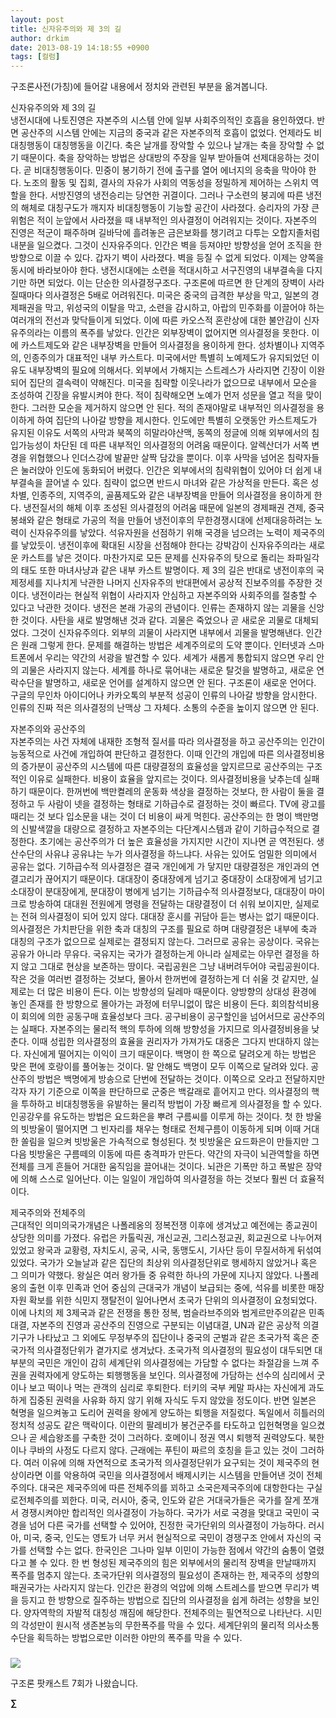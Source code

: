 ```yaml
---
layout: post
title: 신자유주의와 제 3의 길
author: drkim
date: 2013-08-19 14:18:55 +0900
tags: [컬럼]
---
```

구조론사전(가칭)에 들어갈 내용에서 정치와 관련된 부분을 옮겨봅니다. 


  


신자유주의와 제 3의 길    
냉전시대에 나토진영은 자본주의 시스템 안에 일부 사회주의적인 호흡을 용인하였다. 반면 공산주의 시스템 안에는 지금의 중국과 같은 자본주의적 호흡이 없었다. 언제라도 비대칭행동이 대칭행동을 이긴다. 축은 날개를 장악할 수 있으나 날개는 축을 장악할 수 없기 때문이다. 축을 장악하는 방법은 상대방의 주장을 일부 받아들여 선제대응하는 것이다. 곧 비대칭행동이다. 민중이 봉기하기 전에 출구를 열어 에너지의 응축을 막아야 한다. 노조의 활동 및 집회, 결사의 자유가 사회의 역동성을 정밀하게 제어하는 스위치 역할을 한다. 서방진영의 냉전승리는 당연한 귀결이다. 그러나 구소련의 붕괴에 따른 냉전의 해체로 대칭구도가 깨지자 비대칭행동이 기능할 공간이 사라졌다. 승리자의 가장 큰 위험은 적이 눈앞에서 사라졌을 때 내부적인 의사결정이 어려워지는 것이다. 자본주의 진영은 적군이 패주하며 길바닥에 흘려놓은 금은보화를 챙기려고 다투는 오합지졸처럼 내분을 일으켰다. 그것이 신자유주의다. 인간은 벽을 등져야만 방향성을 얻어 조직을 한 방향으로 이끌 수 있다. 갑자기 벽이 사라졌다. 벽을 등질 수 없게 되었다. 이제는 양쪽을 동시에 바라보아야 한다. 냉전시대에는 소련을 적대시하고 서구진영의 내부결속을 다지기만 하면 되었다. 이는 단순한 의사결정구조다. 구조론에 따르면 한 단계의 장벽이 사라질때마다 의사결정은 5배로 어려워진다. 미국은 중국의 급격한 부상을 막고, 일본의 경제패권을 막고, 위성국의 이탈을 막고, 소련을 감시하고, 아랍의 민주화를 이끌어야 하는 여러개의 전선과 맞닥들이게 되었다. 이에 따른 카오스적 혼란상에 대한 불안감이 신자유주의라는 이름의 폭주를 낳았다. 인간은 외부장벽이 없어지면 의사결정을 못한다. 이에 카스트제도와 같은 내부장벽을 만들어 의사결정을 용이하게 한다. 성차별이나 지역주의, 인종주의가 대표적인 내부 카스트다. 미국에서만 특별히 노예제도가 유지되었던 이유도 내부장벽의 필요에 의해서다. 외부에서 가해지는 스트레스가 사라지면 긴장이 이완되어 집단의 결속력이 약해진다. 미국을 침략할 이웃나라가 없으므로 내부에서 모순을 조성하여 긴장을 유발시켜야 한다. 적이 침략해오면 노예가 먼저 성문을 열고 적을 맞이한다. 그러한 모순을 제거하지 않으면 안 된다. 적의 존재야말로 내부적인 의사결정을 용이하게 하여 집단의 나아갈 방향을 제시한다. 인도에만 특별히 오랫동안 카스트제도가 유지된 이유도 서쪽의 사막과 북쪽의 히말라야산맥, 동쪽의 정글에 의해 외부에서의 침입가능성이 차단된 데 따른 내부적인 의사결정의 어려움 때문이다. 알렉산더가 서쪽 변경을 위협했으나 인더스강에 발끝만 살짝 담갔을 뿐이다. 이후 사막을 넘어온 침략자들은 눌러앉아 인도에 동화되어 버렸다. 인간은 외부에서의 침략위협이 있어야 더 쉽게 내부결속을 끌어낼 수 있다. 침략이 없으면 반드시 마녀와 같은 가상적을 만든다. 혹은 성차별, 인종주의, 지역주의, 골품제도와 같은 내부장벽을 만들어 의사결정을 용이하게 한다. 냉전질서의 해체 이후 조성된 의사결정의 어려움 때문에 일본의 경제패권 견제, 중국봉쇄와 같은 형태로 가공의 적을 만들어 냉전이후의 무한경쟁시대에 선제대응하려는 노력이 신자유주의를 낳았다. 석유자원을 선점하기 위해 국경을 넘으려는 노력이 제국주의를 낳았듯이. 냉전이후에 확대된 시장을 선점해야 한다는 강박감이 신자유주의라는 새로운 카스트를 낳은 것이다. 마찬가지로 모든 문제를 신자유주의 탓으로 돌리는 좌파일각의 태도 또한 마녀사냥과 같은 내부 카스트 발명이다. 제 3의 길은 반대로 냉전이후의 국제정세를 지나치게 낙관한 나머지 신자유주의 반대편에서 공상적 진보주의를 주장한 것이다. 냉전이라는 현실적 위협이 사라지자 안심하고 자본주의와 사회주의를 절충할 수 있다고 낙관한 것이다. 냉전은 본래 가공의 관념이다. 인류는 존재하지 않는 괴물을 신앙한 것이다. 사탄을 새로 발명해낸 것과 같다. 괴물은 죽었으나 곧 새로운 괴물로 대체되었다. 그것이 신자유주의다. 외부의 괴물이 사라지면 내부에서 괴물을 발명해낸다. 인간은 원래 그렇게 한다. 문제를 해결하는 방법은 세계주의로의 도약 뿐이다. 인터넷과 스마트폰에서 우리는 약간의 서광을 발견할 수 있다. 세계가 새롭게 통합되지 않으면 우리 안의 괴물은 사라지지 않는다. 세계를 하나로 묶어내는 새로운 탈것을 발명하고, 새로운 연락수단을 발명하고, 새로운 언어를 설계하지 않으면 안 된다. 구조론이 새로운 언어다. 구글의 무인차 아이디어나 카카오톡의 부분적 성공이 인류의 나아갈 방향을 암시한다. 인류의 진짜 적은 의사결정의 난맥상 그 자체다. 소통의 수준을 높이지 않으면 안 된다. 


  


자본주의와 공산주의    
자본주의는 사건 자체에 내재한 조형적 질서를 따라 의사결정을 하고 공산주의는 인간이 능동적으로 사건에 개입하여 판단하고 결정한다. 이때 인간의 개입에 따른 의사결정비용의 증가분이 공산주의 시스템에 따른 대량결정의 효율성을 앞지르므로 공산주의는 구조적인 이유로 실패한다. 비용이 효율을 앞지르는 것이다. 의사결정비용을 낮추는데 실패하기 때문이다. 한꺼번에 백만켤레의 운동화 색상을 결정하는 것보다, 한 사람이 둘을 결정하고 두 사람이 넷을 결정하는 형태로 기하급수로 결정하는 것이 빠르다. TV에 광고를 때리는 것 보다 입소문을 내는 것이 더 비용이 싸게 먹힌다. 공산주의는 한 명이 백만명의 신발색깔을 대량으로 결정하고 자본주의는 다단계시스템과 같이 기하급수적으로 결정한다. 초기에는 공산주의가 더 높은 효율성을 가지지만 시간이 지나면 곧 역전된다. 생산수단의 사유냐 공유냐는 누가 의사결정을 하느냐다. 사유는 있어도 엄밀한 의미에서 공유는 없다. 기하급수적 의사결정은 결국 개인에게 가 닿지만 대량결정은 개인과의 연결고리가 끊어지기 때문이다. 대대장이 중대장에게 넘기고 중대장이 소대장에게 넘기고 소대장이 분대장에게, 분대장이 병에게 넘기는 기하급수적 의사결정보다, 대대장이 마이크로 방송하여 대대원 전원에게 명령을 전달하는 대량결정이 더 쉬워 보이지만, 실제로는 전혀 의사결정이 되어 있지 않다. 대대장 훈시를 귀담아 듣는 병사는 없기 때문이다. 의사결정은 가치판단을 위한 축과 대칭의 구조를 필요로 하며 대량결정은 내부에 축과 대칭의 구조가 없으므로 실제로는 결정되지 않는다. 그러므로 공유는 공상이다. 국유는 공유가 아니라 무유다. 국유지는 국가가 결정하는게 아니라 실제로는 아무런 결정을 하지 않고 그대로 현상을 보존하는 땅이다. 국립공원은 그냥 내버려두어야 국립공원이다. 작은 것을 여러번 결정하는 것보다, 몰아서 한꺼번에 결정하는게 더 쉬울 것 같지만, 실제로는 더 많은 비용이 든다. 이는 방향성의 딜레마 때문이다. 양방향의 상대성 환경에 놓인 존재를 한 방향으로 몰아가는 과정에 터무니없이 많은 비용이 든다. 회의참석비용이 회의에 의한 공동구매 효율성보다 크다. 공구비용이 공구할인을 넘어서므로 공산주의는 실패다. 자본주의는 물리적 핵의 투하에 의해 방향성을 가지므로 의사결정비용을 낮춘다. 이때 성립한 의사결정의 효율을 권리자가 가져가도 대중은 그다지 반대하지 않는다. 자신에게 떨어지는 이익이 크기 때문이다. 백명이 한 쪽으로 달려오게 하는 방법은 맞은 편에 호랑이를 풀어놓는 것이다. 말 안해도 백명이 모두 이쪽으로 달려와 있다. 공산주의 방법은 백명에게 방송으로 단번에 전달하는 것이다. 이쪽으로 오라고 전달하지만 각자 자기 기준으로 이쪽을 판단하므로 군중은 백갈래로 흩어지고 만다. 의사결정의 핵을 투하하고 비대칭행동을 유발하는 물리적 방법이 가장 빠르게 의사결정을 할 수 있다. 인공강우를 유도하는 방법은 요드화은을 뿌려 구름씨를 이루게 하는 것이다. 첫 한 방울의 빗방울이 떨어지면 그 빈자리를 채우는 형태로 전체구름이 이동하게 되며 이때 거대한 쏠림을 일으켜 빗방울은 가속적으로 형성된다. 첫 빗방울은 요드화은이 만들지만 그 다음 빗방울은 구름떼의 이동에 따른 충격파가 만든다. 약간의 자극이 뇌관역할을 하면 전체를 크게 흔들어 거대한 움직임을 끌어내는 것이다. 뇌관은 기폭만 하고 폭발은 장약에 의해 스스로 일어난다. 이는 일일이 개입하여 의사결정을 하는 것보다 훨씬 더 효율적이다. 


  


제국주의와 전체주의    
근대적인 의미의국가개념은 나폴레옹의 정복전쟁 이후에 생겨났고 예전에는 종교권이 상당한 의미를 가졌다. 유럽은 카톨릭권, 개신교권, 그리스정교권, 회교권으로 나누어져 있었고 왕국과 교황령, 자치도시, 공국, 시국, 동맹도시, 기사단 등이 무질서하게 뒤섞여 있었다. 국가가 오늘날과 같은 집단의 최상위 의사결정단위로 행세하지 않았거나 혹은 그 의미가 약했다. 왕실은 여러 왕가들 중 유력한 하나의 가문에 지나지 않았다. 나폴레옹의 출현 이후 민족과 언어 중심의 근대국가 개념이 보급되는 중에, 석유를 비롯한 매장자원 확보를 위한 식민지 쟁탈전이 일어나면서 초국가 단위의 의사결정이 요청되었다. 이에 나치의 제 3제국과 같은 전쟁을 통한 정복, 범슬라브주의와 범게르만주의같은 민족대결, 자본주의 진영과 공산주의 진영으로 구분되는 이념대결, UN과 같은 공상적 의결기구가 나타났고 그 외에도 무정부주의 집단이나 중국의 군벌과 같은 초국가적 혹은 준국가적 의사결정단위가 곁가지로 생겨났다. 초국가적 의사결정의 필요성이 대두되면 대부분의 국민은 개인이 감히 세계단위 의사결정에는 가담할 수 없다는 좌절감을 느껴 주권을 권력자에게 양도하는 퇴행행동을 보인다. 의사결정에 가담하는 선수의 심리에서 굿이나 보고 떡이나 먹는 관객의 심리로 후퇴한다. 터키의 국부 케말 파샤는 자신에게 과도하게 집중된 권력을 사유화 하지 않기 위해 자식도 두지 않았을 정도이다. 반면 일본은 혁명을 일으켜놓고 도리어 권력을 왕에게 양도하는 퇴행을 저질렀다. 독일에서 히틀러의 정치적 성공도 같은 맥락이다. 이란의 팔레비가 봉건군주를 타도하고 입헌혁명을 일으켰으나 곧 세습왕조를 구축한 것이 그러하다. 호메이니 정권 역시 퇴행적 권력양도다. 북한이나 쿠바의 사정도 다르지 않다. 근래에는 푸틴이 짜르의 호칭을 듣고 있는 것이 그러하다. 여러 이유에 의해 자연적으로 초국가적 의사결정단위가 요구되는 것이 제국주의 현상이라면 이를 악용하여 국민을 의사결정에서 배제시키는 시스템을 만들어낸 것이 전체주의다. 대국은 제국주의에 따른 전체주의를 꾀하고 소국은제국주의에 대항한다는 구실로전체주의를 꾀한다. 미국, 러시아, 중국, 인도와 같은 거대국가들은 국가를 잘게 쪼개서 경쟁시켜야만 합리적인 의사결정이 가능하다. 국가가 서로 국경을 맞대고 국민이 국경을 넘어 다른 국가를 선택할 수 있어야, 진정한 국가단위의 의사결정이 가능하다. 러시아, 미국, 중국, 인도는 영토가 너무 커서 현실적으로 국민이 경쟁구조 안에서 자신의 국가를 선택할 수는 없다. 한국인은 그나마 일부 이민이 가능한 점에서 약간의 숨통이 열렸다고 볼 수 있다. 한 번 형성된 제국주의의 힘은 외부에서의 물리적 장벽을 만날때까지 폭주를 멈추지 않는다. 초국가단위 의사결정의 필요성이 존재하는 한, 제국주의 성향의 패권국가는 사라지지 않는다. 인간은 환경의 억압에 의해 스트레스를 받으면 무리가 벽을 등지고 한 방향으로 질주하는 방법으로 집단의 의사결정을 쉽게 하려는 성향을 보인다. 양자역학의 자발적 대칭성 깨짐에 해당한다. 전체주의는 필연적으로 나타난다. 시민의 각성만이 원시적 생존본능의 무한폭주를 막을 수 있다. 세계단위의 물리적 의사소통 수단을 획득하는 방법으로만 이러한 야만의 폭주를 막을 수 있다. 


  








 ###


  





  ![](http://gujoron.com/images/board_pod.gif)


구조론 팟캐스트 7회가 나왔습니다. 



**∑**